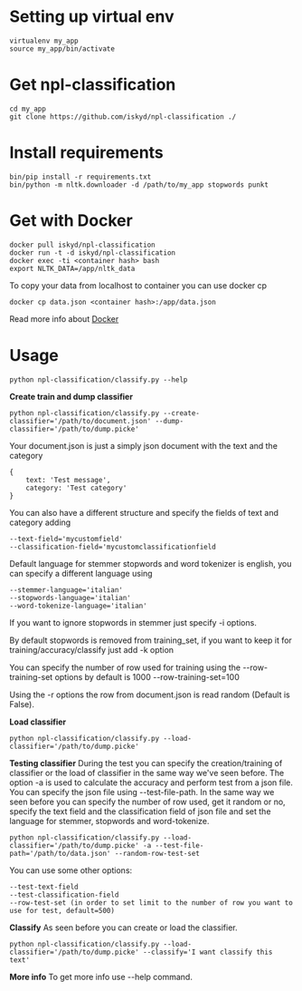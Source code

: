 Setting up virtual env
===================

    virtualenv my_app
    source my_app/bin/activate

Get npl-classification
===================

    cd my_app
    git clone https://github.com/iskyd/npl-classification ./

Install requirements
===================

    bin/pip install -r requirements.txt
    bin/python -m nltk.downloader -d /path/to/my_app stopwords punkt

Get with Docker
===================

    docker pull iskyd/npl-classification
    docker run -t -d iskyd/npl-classification
    docker exec -ti <container hash> bash
    export NLTK_DATA=/app/nltk_data

To copy your data from localhost to container you can use docker cp

    docker cp data.json <container hash>:/app/data.json

Read more info about [Docker](https://docs.docker.com/)

Usage
===================
    python npl-classification/classify.py --help

**Create train and dump classifier**

    python npl-classification/classify.py --create-classifier='/path/to/document.json' --dump-classifier='/path/to/dump.picke'

Your document.json is just a simply json document with the text and the category

    {
        text: 'Test message',
        category: 'Test category'
    }

You can also have a different structure and specify the fields of text and category adding

    --text-field='mycustomfield'
    --classification-field='mycustomclassificationfield

Default language for stemmer stopwords and word tokenizer is english, you can specify a different language using

    --stemmer-language='italian'
    --stopwords-language='italian'
    --word-tokenize-language='italian'

If you want to ignore stopwords in stemmer just specify -i options.

By default stopwords is removed from training_set, if you want to keep it for training/accuracy/classify just add -k option

You can specify the number of row used for training using the --row-training-set options by default is 1000
    --row-training-set=100

Using the -r options the row from document.json is read random (Default is False).

**Load classifier**

    python npl-classification/classify.py --load-classifier='/path/to/dump.picke'

**Testing classifier**
During the test you can specify the creation/training of classifier or the load of classifier in the same way we've seen before.
The option -a is used to calculate the accuracy and perform test from a json file.
You can specify the json file using --test-file-path.
In the same way we seen before you can specify the number of row used, get it random or no, specify the text field and the classification field of json file and set the language for stemmer, stopwords and word-tokenize.

    python npl-classification/classify.py --load-classifier='/path/to/dump.picke' -a --test-file-path='/path/to/data.json' --random-row-test-set

You can use some other options:

    --test-text-field
    --test-classification-field
    --row-test-set (in order to set limit to the number of row you want to use for test, default=500)

**Classify**
As seen before you can create or load the classifier.

    python npl-classification/classify.py --load-classifier='/path/to/dump.picke' --classify='I want classify this text'

**More info**
To get more info use --help command.
